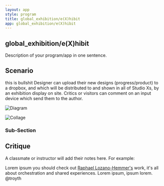 ```yaml
---
layout: app
style: program
title: global_exhibition/e(X)hibit
app: global_exhibition/e(X)hibit
---
```

##	global_exhibition/e(X)hibit

Description of your program/app in one sentence.


## Scenario

this is bullshit
Designer can upload their new designs (progress/product) to a dropbox, and which will be distributed to and shown in all of Studio Xs, by an exhibition display on site. Critics or visitors can comment on an input device which send them to the author.  


![Diagram](https://raw.github.com/weimpromptu/site2site.github.io/033dc69da802a92a9339e7c70dc12792adee7d55/programs/e(X)hibit/wh/images/diagram1.png)

![Collage](https://raw.github.com/weimpromptu/site2site.github.io/033dc69da802a92a9339e7c70dc12792adee7d55/programs/e(X)hibit/wh/images/scenario1.jpg)

### Sub-Section
 


## Critique

A classmate or instructor will add their notes here. For example:

Lorem ipsum you should check out [Raphael Lozano-Hemmer's](http://www.lozano-hemmer.com/) work, it's all about orchestration and shared experiences. Lorem ipsum, ipsum lorem.  
@troyth

